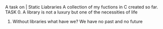 A task on | Static Liabraries
A collection of my fuctions in C created so far.
            TASK
0. A library is not a luxury but one of the necessities of life
1. Without libraries what have we? We have no past and no future